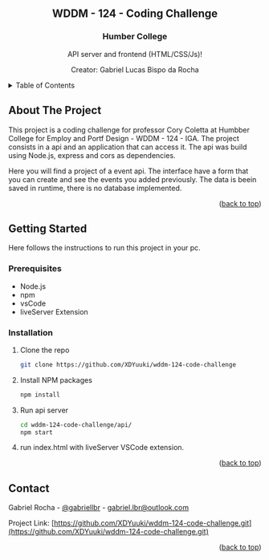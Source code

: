 <!-- PROJECT LOGO -->
<br />
<div align="center">
  <h2 align="center">WDDM - 124 - Coding Challenge</h3>
  <h3 align="center">Humber College</h3>

  <p align="center">
    API server and frontend (HTML/CSS/Js)!
  </p>
  <p alight="center">
    Creator: Gabriel Lucas Bispo da Rocha
  </p>
  
</div>



<!-- TABLE OF CONTENTS -->
<details>
  <summary>Table of Contents</summary>
  <ol>
    <li>
      <a href="#about-the-project">About The Project</a>
      <ul>
        <li><a href="#built-with">Built With</a></li>
      </ul>
    </li>
    <li>
      <a href="#getting-started">Getting Started</a>
      <ul>
        <li><a href="#prerequisites">Prerequisites</a></li>
        <li><a href="#installation">Installation</a></li>
      </ul>
    </li>
  </ol>
</details>



<!-- ABOUT THE PROJECT -->
## About The Project

This project is a coding challenge for professor Cory Coletta at Humbber College for Employ and Portf Design - WDDM - 124 - IGA.
The project consists in a api and an application that can access it.
The api was build using Node.js, express and cors as dependencies.

Here you will find a project of a event api. The interface have a form that you can create and see the events you added previously.
The data is beein saved in runtime, there is no database implemented.

<p align="right">(<a href="#readme-top">back to top</a>)</p>


<!-- GETTING STARTED -->
## Getting Started

Here follows the instructions to run this project in your pc.

### Prerequisites

* Node.js
* npm
* vsCode
* liveServer Extension

### Installation

1. Clone the repo
   ```sh
   git clone https://github.com/XDYuuki/wddm-124-code-challenge
   ```
3. Install NPM packages
   ```sh
   npm install
   ```
4. Run api server
   ```sh
   cd wddm-124-code-challenge/api/
   npm start
   ```
5. run index.html with liveServer VSCode extension.

<p align="right">(<a href="#readme-top">back to top</a>)</p>


<!-- CONTACT -->
## Contact

Gabriel Rocha - [@gabriellbr](https://www.linkedin.com/in/gabriellbr/) - gabriel.lbr@outlook.com

Project Link: [https://github.com/XDYuuki/wddm-124-code-challenge.git](https://github.com/XDYuuki/wddm-124-code-challenge.git)

<p align="right">(<a href="#readme-top">back to top</a>)</p>


[linkedin-url]: https://www.linkedin.com/in/gabriellbr/
[Bootstrap-url]: https://getbootstrap.com
[Node.js-url]: https://nodejs.org/en
